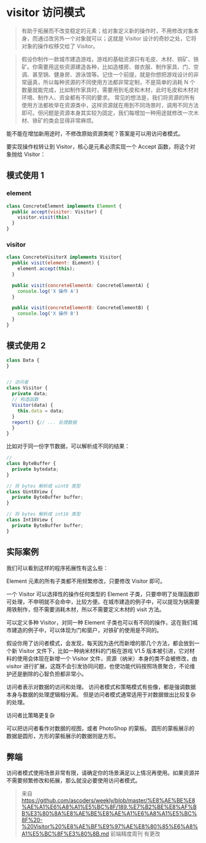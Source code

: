 # visitor 访问模式

> 有助于拓展而不改变稳定的元素；给对象定义新的操作时，不用修改对象本身，而通过改另外一个对象就可以；这就是 Visitor 设计的奇妙之处，它将对象的操作权移交给了 Visitor。

> 假设你制作一款城市建造游戏，游戏的基础资源只有毛皮、木材、铜矿、铁矿。你需要用这些资源建造各种，比如造楼房、做衣服、制作家具、门、空调、甚至锅、健身房、游泳馆等。记住一个前提，就是你想把游戏设计的非常逼真，所以每种资源的不同使用方法都非常定制，不是简单的消耗 N 个数量就能完成，比如制作家具时，需要用到毛皮和木材，此时毛皮和木材对环境、制作人、资金都有不同的要求。 常见的想法是，我们将资源的所有使用方法都枚举在资源类中，这样资源就在用到不同场景时，调用不同方法即可。但问题是资源本身其实较为固定，我们每增加一种用途就修改一次木材、铁矿的类会显得非常麻烦。

能不能在增加新用途时，不修改原始资源类呢？答案是可以用访问者模式。

要实现操作权转让到 Visitor，核心是元素必须实现一个 Accept 函数，将这个对象抛给 Visitor：

## 模式使用 1

### element

```js
class ConcreteElement implements Element {
  public accept(visitor: Visitor) {
    visitor.visit(this)
  }
}
```

### visitor

```js
class ConcreteVisitorX implements Visitor{
  public visit(element: ELement) {
    element.accept(this);
  }

  public visit(concreteElementA: ConcreteElementA) {
    console.log('X 操作 A')
  }

  public visit(concreteElementB: ConcreteElementB) {
    console.log('X 操作 B')
  }
}

```

## 模式使用 2

```js
class Data {
}


// 访问者
class Visitor {
  private data;
  // 构造函数
  Visitor(data) {
    this.data = data;
  }
  report() {// ... 处理数据
  }
}
```

比如对于同一份字节数据，可以解析成不同的结果：

```js
//
class ByteBuffer {
  private bytedata;
}

// 将 bytes 解析成 uint8 类型
class Uint8View {
  private ByteBuffer buffer;
}

// 将 bytes 解析成 int16 类型
class Int16View {
  private ByteBuffer buffer;
}

```

## 实际案例

我们可以看到这样的程序拓展性有这么些：

Element 元素的所有子类都不用频繁修改，只要修改 Visitor 即可。

一个 Visitor 可以选择性的操作任何类型的 Element 子类，只要申明了处理函数即可处理，不申明就不会命中，比较方便。在城市建造的例子中，可以提现为锅需要用铁制作，但不需要消耗木材，所以不需要定义木材的 visit 方法。

可以定义多种 Visitor，对同一种 Element 子类也可以有不同的操作，这在我们城市建造的例子中，可以体现为门和窗户，对铁矿的使用是不同的。

假设你用了访问者模式，会发现，每天因为迭代而新增的那几个方法，都会放到一个新 Visitor 文件下，比如一种纳米材料的门板在游戏 V1.5 版本被引进，它对材料的使用会体现在新增一个 Visitor 文件，资源（纳米）本身的类不会被修改，由 visitor 进行扩展，这既不会引发协同问题，也使功能代码按照场景聚合，不论维护还是删除的心智负担都非常小。

访问者表示对数据的访问和处理。
访问者模式和策略模式有些像，都是强调数据本身与数据的处理逻辑相分离。
但是访问者模式通常适用于对数据做出比较复杂的处理。

访问者比策略更复杂

可以把访问者看作对数据的视图，或者 PhotoShop 的蒙板。 圆形的蒙板展示的数据是圆形，方形的蒙板展示的数据则是方形。

## 弊端

访问者模式使用场景非常有限，请确定你的场景满足以上情况再使用。如果资源并不需要频繁修改和拓展，那么就没必要使用访问者模式。

> 来自 https://github.com/ascoders/weekly/blob/master/%E8%AE%BE%E8%AE%A1%E6%A8%A1%E5%BC%8F/189.%E7%B2%BE%E8%AF%BB%E3%80%8A%E8%AE%BE%E8%AE%A1%E6%A8%A1%E5%BC%8F%20-%20Visitor%20%E8%AE%BF%E9%97%AE%E8%80%85%E6%A8%A1%E5%BC%8F%E3%80%8B.md 前端精度周刊
> 有更改
